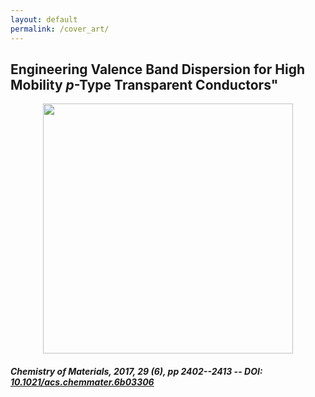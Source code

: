 ```yaml
---
layout: default
permalink: /cover_art/
---
```


## Engineering Valence Band Dispersion for High Mobility *p*-Type Transparent Conductors" 
<center><img src="{{ site.baseurl }}/assets/cacup-cover.jpg"  height="400" /></center>

##### *Chemistry of Materials, **2017**, 29 (6), pp 2402--2413* -- DOI: [10.1021/acs.chemmater.6b03306](https://pubs.acs.org/doi/full/10.1021/acs.chemmater.6b03306)



